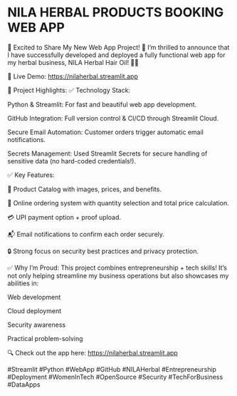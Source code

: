 # NILA HERBAL PRODUCTS BOOKING WEB APP 

🚀 Excited to Share My New Web App Project! 🌿
I’m thrilled to announce that I have successfully developed and deployed a fully functional web app for my herbal business, NILA Herbal Hair Oil! 🎉✨

🔗 Live Demo: https://nilaherbal.streamlit.app

🔧 Project Highlights:
✅ Technology Stack:

Python & Streamlit: For fast and beautiful web app development.

GitHub Integration: Full version control & CI/CD through Streamlit Cloud.

Secure Email Automation: Customer orders trigger automatic email notifications.

Secrets Management: Used Streamlit Secrets for secure handling of sensitive data (no hard-coded credentials!).

✅ Key Features:

🌿 Product Catalog with images, prices, and benefits.

🛒 Online ordering system with quantity selection and total price calculation.

💳 UPI payment option + proof upload.

📬 Email notifications to confirm each order securely.

🔒 Strong focus on security best practices and privacy protection.

✅ Why I’m Proud:
This project combines entrepreneurship + tech skills! It’s not only helping streamline my business operations but also showcases my abilities in:

Web development

Cloud deployment

Security awareness

Practical problem-solving


🔍 Check out the app here: https://nilaherbal.streamlit.app

#Streamlit #Python #WebApp #GitHub #NILAHerbal #Entrepreneurship #Deployment #WomenInTech #OpenSource #Security #TechForBusiness #DataApps

